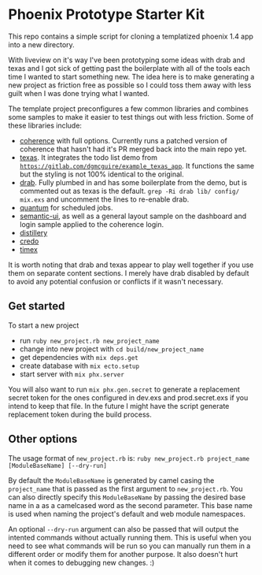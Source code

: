 # Phoenix Prototype Starter Kit

This repo contains a simple script for cloning a templatized phoenix 1.4 app into a new directory. 

With liveview on it's way I've been prototyping some ideas with drab and texas and I got sick of getting past the boilerplate with all of the tools each time I wanted to start something new. The idea here is to make generating a new project as friction free as possible so I could toss them away with less guilt when I was done trying what I wanted.

The template project preconfigures a few common libraries and combines some samples to make it easier to test things out with less friction. Some of these libraries include:

  * [coherence](https://github.com/smpallen99/coherence) with full options. Currently runs a patched version of coherence that hasn't had it's PR merged back into the main repo yet.
  * [texas](https://gitlab.com/dgmcguire/texas). It integrates the todo list demo from [`https://gitlab.com/dgmcguire/example_texas_app`](https://gitlab.com/dgmcguire/example_texas_app). It functions the same but the styling is not 100% identical to the original.
  * [drab](https://tg.pl/drab). Fully plumbed in and has some boilerplate from the demo, but is commented out as texas is the default. `grep -Ri drab lib/ config/ mix.exs` and uncomment the lines to re-enable drab.
  * [quantum](https://github.com/quantum-elixir/quantum-core) for scheduled jobs.
  * [semantic-ui](https://semantic-ui.com), as well as a general layout sample on the dashboard and login sample applied to the coherence login.
  * [distillery](https://github.com/bitwalker/distillery/)
  * [credo](https://github.com/rrrene/credo)
  * [timex](https://github.com/bitwalker/timex)

It is worth noting that drab and texas appear to play well together if you use them on separate content sections. I merely have drab disabled by default to avoid any potential confusion or conflicts if it wasn't necessary.

## Get started

To start a new project

  * run `ruby new_project.rb new_project_name`
  * change into new project with `cd build/new_project_name`
  * get dependencies with `mix deps.get`
  * create database with `mix ecto.setup`
  * start server with `mix phx.server`

You will also want to run `mix phx.gen.secret` to generate a replacement secret token for the ones configured in dev.exs and prod.secret.exs if you intend to keep that file. In the future I might have the script generate replacement token during the build process.

## Other options

The usage format of `new_project.rb` is:
`ruby new_project.rb project_name [ModuleBaseName] [--dry-run]`

By default the `ModuleBaseName` is generated by camel casing the `project_name` that is passed as the first argument to `new_project.rb`. You can also directly specify this `ModuleBaseName` by passing the desired base name in a as a camelcased word as the second parameter. This base name is used when naming the project's default and web module namespaces.

An optional `--dry-run` argument can also be passed that will output the intented commands without actually running them. This is useful when you need to see what commands will be run so you can manually run them in a different order or modify them for another purpose. It also doesn't hurt when it comes to debugging new changes. :)
